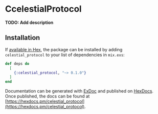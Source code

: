 # CcelestialProtocol

**TODO: Add description**

## Installation

If [available in Hex](https://hex.pm/docs/publish), the package can be installed
by adding `celestial_protocol` to your list of dependencies in `mix.exs`:

```elixir
def deps do
  [
    {:celestial_protocol, "~> 0.1.0"}
  ]
end
```

Documentation can be generated with [ExDoc](https://github.com/elixir-lang/ex_doc)
and published on [HexDocs](https://hexdocs.pm). Once published, the docs can
be found at [https://hexdocs.pm/celestial_protocol](https://hexdocs.pm/celestial_protocol).

